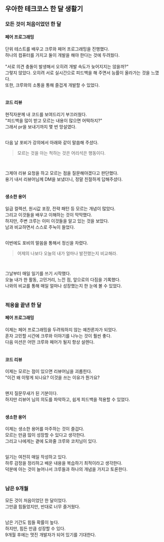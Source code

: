 ## 우아한 테크코스 한 달 생활기

### 모든 것이 처음이었던 한 달
#### 페어 프로그래밍
단위 테스트를 배우고 크루와 페어 프로그래밍을 진행했다.</br>
하나의 컴퓨터를 가지고 둘이 개발을 해야 한다는 것에 두려웠다.</br></br>
"서로 의견 충돌이 발생해서 오히려 개발 속도가 늦어지지는 않을까?"</br>
그렇지 않았다. 오히려 서로 실시간으로 피드백을 해 주면서 능률이 올라가는 것을 느꼈다.</br>
또한, 크루와의 소통을 통해 즐겁게 개발할 수 있었다.</br></br>

#### 코드 리뷰
현직자분께 내 코드를 보여드리기 부끄러웠다.</br>
"피드백을 많이 받고 모르는 내용이 많으면 어떡하지?"</br>
그래서 pr을 보내기까지 몇 번 망설였다.</br></br>

다음 날 포비가 강의에서 아래와 같이 말씀해 주셨다.</br>
> 모르는 것을 아는 척하는 것은 어리석은 행동이다. </br>
</br>

그제야 리뷰 요청을 하고 모르는 점을 질문해야겠다고 판단했다.</br>
용기 내서 리뷰어님께 DM을 보냈더니, 정말 친절하게 답해주셨다.</br></br>

#### 생소한 용어
일급 컬렉션, 원시값 포장, 전략 패턴 등 모르는 개념이 많았다.</br>
그리고 이것들을 배우고 이해하는 것이 막막했다.</br>
하지만, 주변 크루는 이미 이것들을 알고 있는 것을 보았다.</br>
남과 비교하면서 스스로 주눅이 들었다.</br></br>

이번에도 포비의 말씀을 통해서 정신을 차렸다.</br>
> 어제의 나보다 오늘의 내가 얼마나 발전했는지 비교해라.</br>
</br>

그날부터 매일 일기를 쓰기 시작했다.</br>
오늘 내가 한 활동, 고민거리, 느낀 점, 앞으로의 다짐을 기록했다.</br>
나와의 비교를 통해 매일 얼마나 성장했는지 한 눈에 볼 수 있었다.</br><br>


### 적응을 끝낸 한 달
#### 페어 프로그래밍
이제는 페어 프로그래밍을 두려워하지 않는 예찬론자가 되었다.</br>
혼자 고민할 시간에 크루와 이야기를 나누는 것이 훨씬 좋다.</br>
다음 미션은 어떤 크루와 페어가 될지 항상 설렌다.</br></br>

#### 코드 리뷰
이제는 모르는 점이 있으면 리뷰어님을 괴롭힌다.</br>
"이건 왜 이렇게 되나요? 이것을 쓰는 이유가 뭔가요?</br></br>

왠지 질문무새가 된 기분이다.</br>
하지만 리뷰어 님의 의도를 파악하고, 쉽게 피드백을 적용할 수 있었다.</br></br>

#### 생소한 용어
이제는 생소한 용어를 마주하는 것이 즐겁다.</br>
모르는 만큼 많이 성장할 수 있다고 생각한다.</br>
그리고 나에게는 곁에 도와줄 크루와 코치님이 있다.</br></br>

일기는 여전히 매일 작성하고 있다.</br>
하루 감정을 정리하고 배운 내용을 복습하기 최적이라고 생각한다.</br>
덕분에 아는 것이 늘어나서 크루들과 하나의 개념을 가지고 토론한다.</br></br>

### 남은 9개월
모든 것이 처음이었던 한 달이었다.</br>
그만큼 힘들었지만, 반대로 너무 즐거웠다.</br></br>

남은 기간도 힘들 확률이 높다.</br>
하지만, 힘든 만큼 성장할 수 있다.</br>
9개월 후에는 멋진 개발자가 되어 있기를 기대한다.
